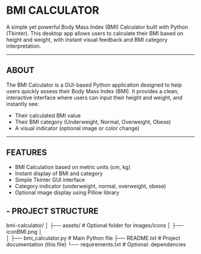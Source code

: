 BMI CALCULATOR
===============

A simple yet powerful Body Mass Index (BMI) Calculator built with Python (Tkinter).
This desktop app allows users to calculate their BMI based on height and weight, 
with instant visual feedback and BMI category interpretation.

------------------------------------------------------------
ABOUT
------------------------------------------------------------
The BMI Calculator is a GUI-based Python application designed to help users quickly assess 
their Body Mass Index (BMI). It provides a clean, interactive interface where users can input 
their height and weight, and instantly see:
- Their calculated BMI value
- Their BMI category (Underweight, Normal, Overweight, Obese)
- A visual indicator (optional image or color change)

------------------------------------------------------------
FEATURES
------------------------------------------------------------
- BMI Calculation based on metric units (cm, kg)
- Instant display of BMI and category
- Simple Tkinter GUI interface
- Category indicator (underweight, normal, overweight, obese)
- Optional image display using Pillow library

**- PROJECT STRUCTURE**
------------------------------------------------------------
bmi-calculator/
│
├── assets/                 # Optional folder for images/icons
│   ├── iconBMI.png
│   
│
├── bmi_calculator.py       # Main Python file
├── README.txt              # Project documentation (this file)
└── requirements.txt        # Optional: dependencies

